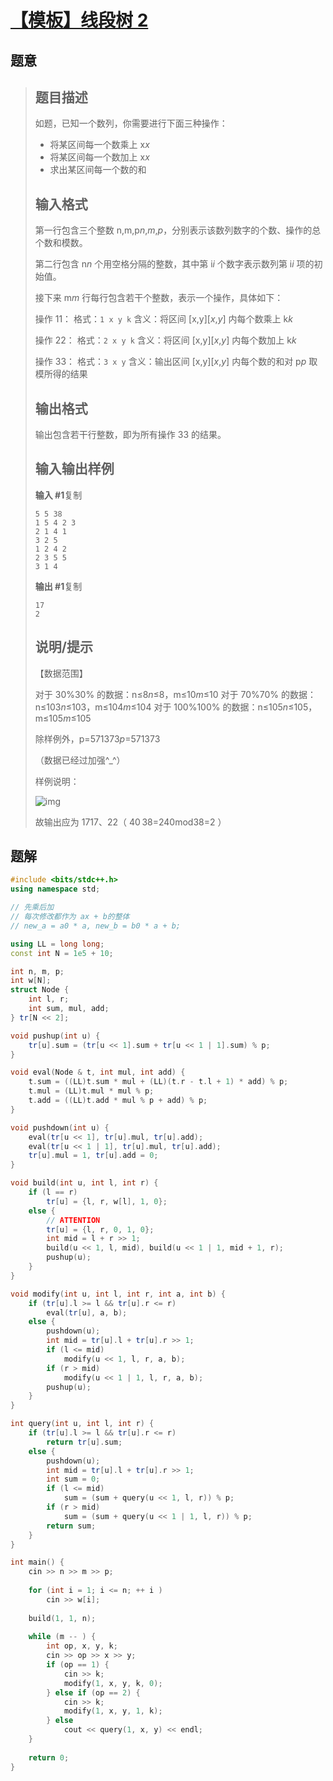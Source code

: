 #  [【模板】线段树 2](https://www.luogu.com.cn/problem/P3373)

## 题意

>   ## 题目描述
>
>   如题，已知一个数列，你需要进行下面三种操作：
>
>   -   将某区间每一个数乘上 x*x*
>   -   将某区间每一个数加上 x*x*
>   -   求出某区间每一个数的和
>
>   ## 输入格式
>
>   第一行包含三个整数 n,m,p*n*,*m*,*p*，分别表示该数列数字的个数、操作的总个数和模数。
>
>   第二行包含 n*n* 个用空格分隔的整数，其中第 i*i* 个数字表示数列第 i*i* 项的初始值。
>
>   接下来 m*m* 行每行包含若干个整数，表示一个操作，具体如下：
>
>   操作 11： 格式：`1 x y k` 含义：将区间 [x,y][*x*,*y*] 内每个数乘上 k*k*
>
>   操作 22： 格式：`2 x y k` 含义：将区间 [x,y][*x*,*y*] 内每个数加上 k*k*
>
>   操作 33： 格式：`3 x y` 含义：输出区间 [x,y][*x*,*y*] 内每个数的和对 p*p* 取模所得的结果
>
>   ## 输出格式
>
>   输出包含若干行整数，即为所有操作 33 的结果。
>
>   ## 输入输出样例
>
>   **输入 #1**复制
>
>   ```
>   5 5 38
>   1 5 4 2 3
>   2 1 4 1
>   3 2 5
>   1 2 4 2
>   2 3 5 5
>   3 1 4
>   ```
>
>   **输出 #1**复制
>
>   ```
>   17
>   2
>   ```
>
>   ## 说明/提示
>
>   【数据范围】
>
>   对于 30%30% 的数据：n≤8*n*≤8，m≤10*m*≤10
>   对于 70%70% 的数据：n≤103*n*≤103，m≤104*m*≤104
>   对于 100%100% 的数据：n≤105*n*≤105，m≤105*m*≤105
>
>   除样例外，p=571373*p*=571373
>
>   （数据已经过加强^_^）
>
>   样例说明：
>
>   ![img](https://cdn.luogu.com.cn/upload/pic/2255.png)
>
>   故输出应为 1717、22（ 40  38=240mod38=2 ）

## 题解



```c++
#include <bits/stdc++.h>
using namespace std;

// 先乘后加
// 每次修改都作为 ax + b的整体
// new_a = a0 * a, new_b = b0 * a + b;

using LL = long long;
const int N = 1e5 + 10;

int n, m, p;
int w[N];
struct Node {
    int l, r;
    int sum, mul, add;
} tr[N << 2];

void pushup(int u) {
    tr[u].sum = (tr[u << 1].sum + tr[u << 1 | 1].sum) % p;
}

void eval(Node & t, int mul, int add) {
    t.sum = ((LL)t.sum * mul + (LL)(t.r - t.l + 1) * add) % p;
    t.mul = (LL)t.mul * mul % p;
    t.add = ((LL)t.add * mul % p + add) % p;
}

void pushdown(int u) {
    eval(tr[u << 1], tr[u].mul, tr[u].add);
    eval(tr[u << 1 | 1], tr[u].mul, tr[u].add);
    tr[u].mul = 1, tr[u].add = 0;
}

void build(int u, int l, int r) {
    if (l == r)
        tr[u] = {l, r, w[l], 1, 0};
    else {
        // ATTENTION
        tr[u] = {l, r, 0, 1, 0};
        int mid = l + r >> 1;
        build(u << 1, l, mid), build(u << 1 | 1, mid + 1, r);
        pushup(u);
    }
}

void modify(int u, int l, int r, int a, int b) {
    if (tr[u].l >= l && tr[u].r <= r)
        eval(tr[u], a, b);
    else {
        pushdown(u);
        int mid = tr[u].l + tr[u].r >> 1;
        if (l <= mid)
            modify(u << 1, l, r, a, b);
        if (r > mid)
            modify(u << 1 | 1, l, r, a, b);
        pushup(u);
    }
}

int query(int u, int l, int r) {
    if (tr[u].l >= l && tr[u].r <= r)
        return tr[u].sum;
    else {
        pushdown(u);
        int mid = tr[u].l + tr[u].r >> 1;
        int sum = 0;
        if (l <= mid)
            sum = (sum + query(u << 1, l, r)) % p;
        if (r > mid)
            sum = (sum + query(u << 1 | 1, l, r)) % p;
        return sum;
    }
}

int main() {
    cin >> n >> m >> p;
    
    for (int i = 1; i <= n; ++ i )
        cin >> w[i];
    
    build(1, 1, n);
    
    while (m -- ) {
        int op, x, y, k;
        cin >> op >> x >> y;
        if (op == 1) {
            cin >> k;
            modify(1, x, y, k, 0);
        } else if (op == 2) {
            cin >> k;
            modify(1, x, y, 1, k);
        } else
            cout << query(1, x, y) << endl;
    }
    
    return 0;
}
```



```python3

```

